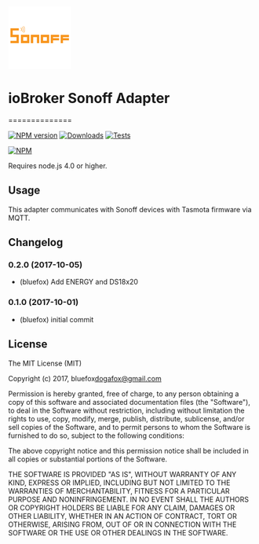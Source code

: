 ![Logo](admin/sonoff.png)
# ioBroker Sonoff Adapter
==============

[![NPM version](http://img.shields.io/npm/v/iobroker.sonoff.svg)](https://www.npmjs.com/package/iobroker.sonoff)
[![Downloads](https://img.shields.io/npm/dm/iobroker.sonoff.svg)](https://www.npmjs.com/package/iobroker.sonoff)
[![Tests](https://travis-ci.org/ioBroker/ioBroker.sonoff.svg?branch=master)](https://travis-ci.org/ioBroker/ioBroker.sonoff)

[![NPM](https://nodei.co/npm/iobroker.sonoff.png?downloads=true)](https://nodei.co/npm/iobroker.sonoff/)

Requires node.js 4.0 or higher.

## Usage

This adapter communicates with Sonoff devices with Tasmota firmware via MQTT.

## Changelog

### 0.2.0 (2017-10-05)
* (bluefox) Add ENERGY and DS18x20

### 0.1.0 (2017-10-01)
* (bluefox) initial commit

## License

The MIT License (MIT)

Copyright (c) 2017, bluefox<dogafox@gmail.com>

Permission is hereby granted, free of charge, to any person obtaining a copy
of this software and associated documentation files (the "Software"), to deal
in the Software without restriction, including without limitation the rights
to use, copy, modify, merge, publish, distribute, sublicense, and/or sell
copies of the Software, and to permit persons to whom the Software is
furnished to do so, subject to the following conditions:

The above copyright notice and this permission notice shall be included in
all copies or substantial portions of the Software.

THE SOFTWARE IS PROVIDED "AS IS", WITHOUT WARRANTY OF ANY KIND, EXPRESS OR
IMPLIED, INCLUDING BUT NOT LIMITED TO THE WARRANTIES OF MERCHANTABILITY,
FITNESS FOR A PARTICULAR PURPOSE AND NONINFRINGEMENT. IN NO EVENT SHALL THE
AUTHORS OR COPYRIGHT HOLDERS BE LIABLE FOR ANY CLAIM, DAMAGES OR OTHER
LIABILITY, WHETHER IN AN ACTION OF CONTRACT, TORT OR OTHERWISE, ARISING FROM,
OUT OF OR IN CONNECTION WITH THE SOFTWARE OR THE USE OR OTHER DEALINGS IN
THE SOFTWARE.
